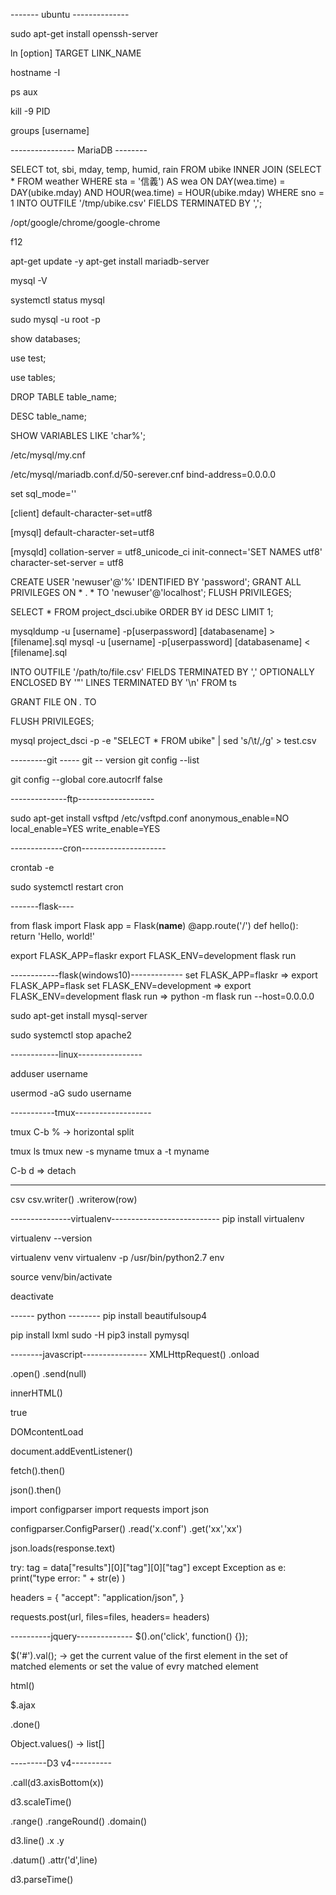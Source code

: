 ------- ubuntu --------------

sudo apt-get install openssh-server

ln [option] TARGET LINK_NAME

hostname -I

ps aux

kill -9 PID

groups [username]

---------------- MariaDB --------


SELECT tot, sbi, mday, temp, humid, rain FROM ubike INNER JOIN (SELECT * FROM weather WHERE sta = '信義') AS wea ON DAY(wea.time) = DAY(ubike.mday) AND HOUR(wea.time) = HOUR(ubike.mday) WHERE sno = 1 INTO OUTFILE  '/tmp/ubike.csv' FIELDS TERMINATED BY ',';




/opt/google/chrome/google-chrome

f12

apt-get update -y
apt-get install mariadb-server

mysql -V

systemctl status mysql

sudo mysql -u root -p

show databases;

use test;

use tables;

DROP TABLE table_name;

DESC table_name;

SHOW VARIABLES LIKE  'char%';

/etc/mysql/my.cnf

/etc/mysql/mariadb.conf.d/50-serever.cnf
bind-address=0.0.0.0

set sql_mode=''


[client]
default-character-set=utf8

[mysql]
default-character-set=utf8


[mysqld]
collation-server = utf8_unicode_ci
init-connect='SET NAMES utf8'
character-set-server = utf8

CREATE USER 'newuser'@'%' IDENTIFIED BY 'password';
GRANT ALL PRIVILEGES ON * . * TO 'newuser'@'localhost';
FLUSH PRIVILEGES;


SELECT * FROM project_dsci.ubike ORDER BY id DESC LIMIT 1;

mysqldump -u [username] -p[userpassword] [databasename] > [filename].sql
mysql -u [username] -p[userpassword] [databasename] < [filename].sql



INTO OUTFILE '/path/to/file.csv'
FIELDS TERMINATED BY ',' OPTIONALLY ENCLOSED BY '"'
LINES TERMINATED BY '\n'
FROM ts

GRANT FILE  ON  *.* TO  

FLUSH PRIVILEGES;

mysql project_dsci -p -e "SELECT * FROM ubike" | sed 's/\t/,/g' > test.csv


---------git -----
git -- version
git config --list

git config --global core.autocrlf false

--------------ftp-------------------

sudo apt-get install vsftpd
/etc/vsftpd.conf
anonymous_enable=NO
local_enable=YES
write_enable=YES


-------------cron---------------------

crontab -e

sudo systemctl restart cron


-------flask----

from flask import Flask
app = Flask(__name__)
@app.route('/')
def hello():
    return 'Hello, world!'



export FLASK_APP=flaskr
export FLASK_ENV=development
flask run

------------flask(windows10)-------------
set FLASK_APP=flaskr   => export FLASK_APP=flask
set FLASK_ENV=development => export FLASK_ENV=development
flask run   => python -m flask run --host=0.0.0.0





sudo apt-get install mysql-server




sudo systemctl stop apache2

------------linux----------------

adduser username

usermod -aG sudo username

-----------tmux-------------------

tmux
C-b % -> horizontal split

tmux ls
tmux new -s myname
tmux a -t myname

C-b d => detach


----------
csv
csv.writer()
.writerow(row)

---------------virtualenv---------------------------
pip install virtualenv

virtualenv --version

virtualenv venv
virtualenv -p /usr/bin/python2.7 env

source venv/bin/activate

deactivate

------ python --------
pip install beautifulsoup4

pip install lxml
sudo -H pip3 install pymysql

--------javascript----------------
XMLHttpRequest()
.onload

.open()
.send(null)

innerHTML()


true

DOMcontentLoad

document.addEventListener()





fetch().then()

json().then()



import configparser
import requests
import json

configparser.ConfigParser()
.read('x.conf')
.get('xx','xx')

json.loads(response.text)

try:
    tag = data["results"][0]["tag"][0]["tag"]
except Exception as e:
    print("type error: " + str(e) )

headers = {
    "accept": "application/json",
}

requests.post(url, files=files, headers= headers)

----------jquery--------------
$().on('click', function() {});

$('#').val(); -> get the current value of the first element in the set of matched elements or set the value of evry matched element

html()



$.ajax

.done()

Object.values()  -> list[]


---------D3 v4----------


.call(d3.axisBottom(x))

d3.scaleTime()

.range()
.rangeRound()
.domain()

d3.line()
.x
.y


.datum()
.attr('d',line)

d3.parseTime()


